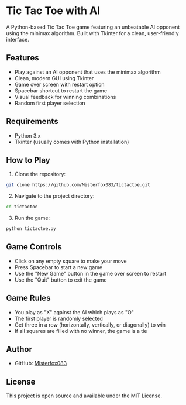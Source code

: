 # Tic Tac Toe with AI

A Python-based Tic Tac Toe game featuring an unbeatable AI opponent using the minimax algorithm. Built with Tkinter for a clean, user-friendly interface.

## Features

- Play against an AI opponent that uses the minimax algorithm
- Clean, modern GUI using Tkinter
- Game over screen with restart option
- Spacebar shortcut to restart the game
- Visual feedback for winning combinations
- Random first player selection

## Requirements

- Python 3.x
- Tkinter (usually comes with Python installation)

## How to Play

1. Clone the repository:
```bash
git clone https://github.com/Misterfox083/tictactoe.git
```

2. Navigate to the project directory:
```bash
cd tictactoe
```

3. Run the game:
```bash
python tictactoe.py
```

## Game Controls

- Click on any empty square to make your move
- Press Spacebar to start a new game
- Use the "New Game" button in the game over screen to restart
- Use the "Quit" button to exit the game

## Game Rules

- You play as "X" against the AI which plays as "O"
- The first player is randomly selected
- Get three in a row (horizontally, vertically, or diagonally) to win
- If all squares are filled with no winner, the game is a tie

## Author

- GitHub: [Misterfox083](https://github.com/Misterfox083)

## License

This project is open source and available under the MIT License.

